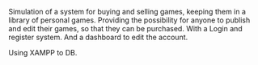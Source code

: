 <p>Simulation of a system for buying and selling games, keeping them in a library of personal games. Providing the possibility for anyone to publish and edit their games, so that they can be purchased. With a Login and register system. And a dashboard to edit the account.</p>
<p>Using XAMPP to DB.</p>
